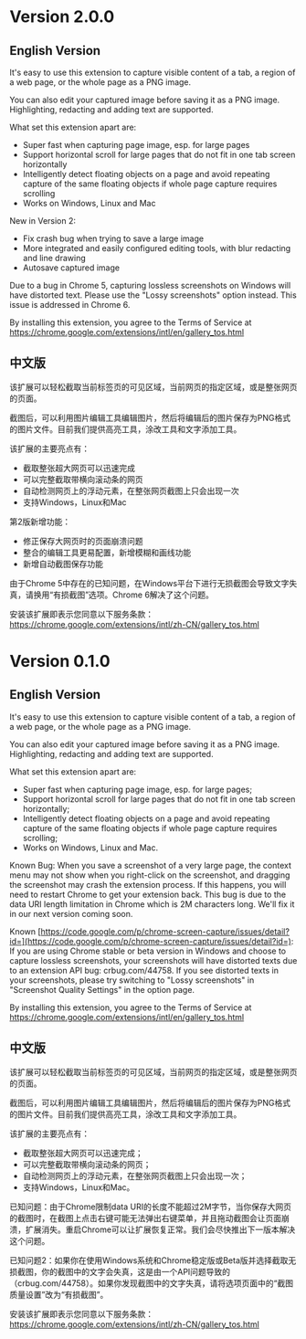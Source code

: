 # Version 2.0.0 #
## English Version ##
It's easy to use this extension to capture visible content of a tab, a region of a web page, or the whole page as a PNG image.

You can also edit your captured image before saving it as a PNG image. Highlighting, redacting and adding text are supported.

What set this extension apart are:
  * Super fast when capturing page image, esp. for large pages
  * Support horizontal scroll for large pages that do not fit in one tab screen horizontally
  * Intelligently detect floating objects on a page and avoid repeating capture of the same floating objects if whole page capture requires scrolling
  * Works on Windows, Linux and Mac

New in Version 2:
  * Fix crash bug when trying to save a large image
  * More integrated and easily configured editing tools, with blur redacting and line drawing
  * Autosave captured image

Due to a bug in Chrome 5, capturing lossless screenshots on Windows will have distorted text. Please use the "Lossy screenshots" option instead. This issue is addressed in Chrome 6.

By installing this extension, you agree to the Terms of Service at https://chrome.google.com/extensions/intl/en/gallery_tos.html

## 中文版 ##
该扩展可以轻松截取当前标签页的可见区域，当前网页的指定区域，或是整张网页的页面。

截图后，可以利用图片编辑工具编辑图片，然后将编辑后的图片保存为PNG格式的图片文件。目前我们提供高亮工具，涂改工具和文字添加工具。

该扩展的主要亮点有：
  * 截取整张超大网页可以迅速完成
  * 可以完整截取带横向滚动条的网页
  * 自动检测网页上的浮动元素，在整张网页截图上只会出现一次
  * 支持Windows，Linux和Mac

第2版新增功能：
  * 修正保存大网页时的页面崩溃问题
  * 整合的编辑工具更易配置，新增模糊和画线功能
  * 新增自动截图保存功能

由于Chrome 5中存在的已知问题，在Windows平台下进行无损截图会导致文字失真，请换用“有损截图”选项。Chrome 6解决了这个问题。

安装该扩展即表示您同意以下服务条款：https://chrome.google.com/extensions/intl/zh-CN/gallery_tos.html

# Version 0.1.0 #
## English Version ##
It's easy to use this extension to capture visible content of a tab, a region of a web page, or the whole page as a PNG image.

You can also edit your captured image before saving it as a PNG image. Highlighting, redacting and adding text are supported.

What set this extension apart are:
  * Super fast when capturing page image, esp. for large pages;
  * Support horizontal scroll for large pages that do not fit in one tab screen horizontally;
  * Intelligently detect floating objects on a page and avoid repeating capture of the same floating objects if whole page capture requires scrolling;
  * Works on Windows, Linux and Mac.

Known Bug: When you save a screenshot of a very large page, the context menu may not show when you right-click on the screenshot, and dragging the screenshot may crash the extension process. If this happens, you will need to restart Chrome to get your extension back. This bug is due to the data URI length limitation in Chrome which is 2M characters long. We'll fix it in our next version coming soon.

Known [https://code.google.com/p/chrome-screen-capture/issues/detail?id=](https://code.google.com/p/chrome-screen-capture/issues/detail?id=): If you are using Chrome stable or beta version in Windows and choose to capture lossless screenshots, your screenshots will have distorted texts due to an extension API bug: crbug.com/44758. If you see distorted texts in your screenshots, please try switching to "Lossy screenshots" in "Screenshot Quality Settings" in the option page.

By installing this extension, you agree to the Terms of Service at https://chrome.google.com/extensions/intl/en/gallery_tos.html

## 中文版 ##
该扩展可以轻松截取当前标签页的可见区域，当前网页的指定区域，或是整张网页的页面。

截图后，可以利用图片编辑工具编辑图片，然后将编辑后的图片保存为PNG格式的图片文件。目前我们提供高亮工具，涂改工具和文字添加工具。

该扩展的主要亮点有：
  * 截取整张超大网页可以迅速完成；
  * 可以完整截取带横向滚动条的网页；
  * 自动检测网页上的浮动元素，在整张网页截图上只会出现一次；
  * 支持Windows，Linux和Mac。

已知问题：由于Chrome限制data URI的长度不能超过2M字节，当你保存大网页的截图时，在截图上点击右键可能无法弹出右键菜单，并且拖动截图会让页面崩溃，扩展消失。重启Chrome可以让扩展恢复正常。我们会尽快推出下一版本解决这个问题。

已知问题2：如果你在使用Windows系统和Chrome稳定版或Beta版并选择截取无损截图，你的截图中的文字会失真，这是由一个API问题导致的（crbug.com/44758）。如果你发现截图中的文字失真，请将选项页面中的“截图质量设置”改为“有损截图”。

安装该扩展即表示您同意以下服务条款：https://chrome.google.com/extensions/intl/zh-CN/gallery_tos.html